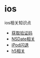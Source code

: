 # ios
ios相关知识点

- [获取验证码](https://github.com/CoderFong/ios/blob/master/GetCodeButton.md)
- [NSDate相关](https://github.com/CoderFong/ios/blob/master/NSDate.md)
- [iPod闪退](https://github.com/CoderFong/ios/blob/master/ipod%E9%97%AA%E9%80%80.md)
- [h5相关](https://github.com/CoderFong/ios/blob/master/h5.md)
